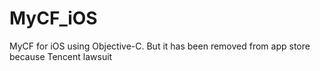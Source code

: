 # MyCF_iOS
MyCF for iOS using Objective-C. But it has been removed from app store because Tencent lawsuit
